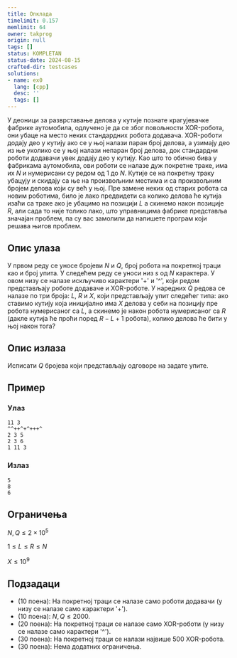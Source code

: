 ```yaml
---
title: Опклада 
timelimit: 0.157
memlimit: 64
owner: takprog
origin: null
tags: []
status: KOMPLETAN
status-date: 2024-08-15
crafted-dir: testcases
solutions:
- name: ex0
  lang: [cpp]
  desc: ''
  tags: []
---
```


У деоници за разврставање делова у кутије познате крагујевачке фабрике аутомобила, одлучено је да се због повољности XOR-робота, они убаце на место неких стандардних робота додавача. XOR-роботи додају део у кутију ако се у њој налази паран број делова, а узимају део из ње уколико се у њој налази непаран број делова, док стандардни роботи додавачи увек додају део у кутију. Као што то обично бива у фабрикама аутомобила, ови роботи се налазе дуж покретне траке, има их $N$ и нумерисани су редом од $1$ до $N$. Кутије се на покретну траку убацују и скидају са ње на произвољним местима и са произвољним бројем делова који су већ у њој. Пре замене неких од старих робота са новим роботима, било је лако предвидети са колико делова ће кутија изаћи са траке ако је убацимо на позицији $L$ а скинемо након позиције $R$, али сада то није толико лако, што управницима фабрике представља значајан проблем, па су вас замолили да напишете програм који решава њигов проблем.

## Опис улаза

У првом реду се уносе бројеви $N$ и $Q$, број робота на покретној траци као и број упита. У следећем реду се уноси низ $s$ од $N$ карактера. У овом низу се налазе искључиво карактери '+' и '^', који редом представљају роботе додаваче и XOR-роботе. У наредних $Q$ редова се налазе по три броја: $L$, $R$ и $X$, који представљају упит следећег типа: ако ставимо кутију која иницијално има $X$ делова у себи на позицију пре робота нумерисаног са $L$, а скинемо је након робота нумерисаног са $R$ (дакле кутија ће проћи поред $R - L + 1$ робота), колико делова ће бити у њој након тога?

## Опис излаза

Исписати $Q$ бројева који представљају одговоре на задате упите.

## Пример
### Улаз
```
11 3
^^++^+^+++^
2 3 5
2 3 6
1 11 3
```
### Излаз
```
5
8
6
```

## Ограничења

$N, Q \le 2 \times 10^5$

$1 \le L \le R \le N$

$X \le 10^9$

## Подзадаци

* (10 поена): На покретној траци се налазе само роботи додавачи (у низу се налазе само карактери '+').
* (10 поена): $N, Q \le 2000$.
* (20 поена): На покретној траци се налазе само XOR-роботи (у низу се налазе само карактери '^').
* (30 поена): На покретној траци се налази највише $500$ XOR-робота.
* (30 поена): Нема додатних ограничења.



